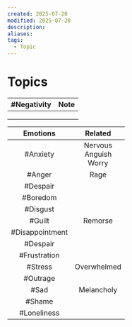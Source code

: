 ```yaml
---
created: 2025-07-20
modified: 2025-07-20
description: 
aliases: 
tags:
  - Topic
---
```


# Topics

| #Negativity | Note |
| :---------: | :--: |
|             |      |
|             |      |
|             |      |

|    Emotions     |           Related           |
| :-------------: | :-------------------------: |
|    #Anxiety     | Nervous<br>Anguish<br>Worry |
|     #Anger      |            Rage             |
|    #Despair     |                             |
|    #Boredom     |                             |
|    #Disgust     |                             |
|     #Guilt      |           Remorse           |
| #Disappointment |                             |
|    #Despair     |                             |
|  #Frustration   |                             |
|     #Stress     |         Overwhelmed         |
|    #Outrage     |                             |
|      #Sad       |         Melancholy          |
|     #Shame      |                             |
|   #Loneliness   |                             |
